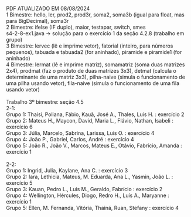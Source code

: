 PDF ATUALIZADO EM 08/08/2024<br>
1 Bimestre: hello, ler, prod2, prod3r, soma2, soma3b (igual para float, mas para BigDecimal), soma3r <br>
2 Bimestre: ifelse (IF duplo), maior, testapar, switch, smes <br>
s4-2-8-ex1.java -> solução para o exercício 1 da seção 4.2.8 (trabalho em grupo)<br>
3 Bimestre: lervec (lê e imprime vetor), fatorial (inteiro, para números pequenos), tabuada e tabuada2 (for aninhado), piramide e piramide1 (for aninhado)<br>
4 Bimestre: lermat (lê e imprime matriz), somamatriz (soma duas matrizes 2x4), prodmat (faz o produto de duas matrizes 3x3), detmat (calcula o determinante de uma matriz 3x3), pilha-naive (simula o funcionamento de uma pilha usando vetor), fila-naive (simula o funcionamento de uma fila usando vetor)<br><br>
Trabalho 3º bimestre: seção 4.5<br>
2-1:<br>
Grupo 1: Thaisi, Poliana, Fábio, Kauã, José A., Thales, Luís H. : exercício 2<br>
Grupo 2: Mateus H., Maycon, David, Maria L., Flávio, Nathan, Isabeli : exercício 6<br>
Grupo 3: Júlia, Marcelo, Sabrina, Larissa, Luís O. : exercício 4<br>
Grupo 4: João P., Gabriel, Carlos, André : exercício 4<br>
Grupo 5: João R., João V., Marcos, Mateus E., Otávio, Fabrício, Amanda : exercício 1<br>
<br>
2-2:<br>
Grupo 1: Ingrid, Julia, Kaylane, Ana C. : exercício 3<br>
Grupo 2: Iara, Lethicia, Mateus, M. Eduarda, Ana L., Yasmin, João L. : exercício 5<br>
Grupo 3: Kauan, Pedro L., Luis M., Geraldo, Fabrício : exercício 2<br>
Grupo 4: Wellington, Hércules, Diogo, Redro H., Luís A., Maryanne : exercício 1<br>
Grupo 5: Ellen, M. Fernanda, Vitória, Thainá, Ruan, Stefany : exercício 4<br>



